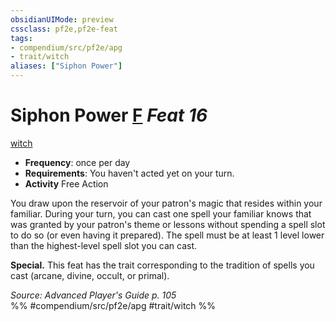 ```yaml
---
obsidianUIMode: preview
cssclass: pf2e,pf2e-feat
tags:
- compendium/src/pf2e/apg
- trait/witch
aliases: ["Siphon Power"]
---
```

# Siphon Power  [F](chapter-9-playing-the-game.md#Actions "Free Action") *Feat 16*  
[witch](Reference/Rules/Traits/witch-apg.md "Witch Class Trait")  

- **Frequency**: once per day
- **Requirements**: You haven't acted yet on your turn.
- **Activity** Free Action

You draw upon the reservoir of your patron's magic that resides within your familiar. During your turn, you can cast one spell your familiar knows that was granted by your patron's theme or lessons without spending a spell slot to do so (or even having it prepared). The spell must be at least 1 level lower than the highest-level spell slot you can cast.

**Special.** This feat has the trait corresponding to the tradition of spells you cast (arcane, divine, occult, or primal).

*Source: Advanced Player's Guide p. 105*  
%% #compendium/src/pf2e/apg #trait/witch %%